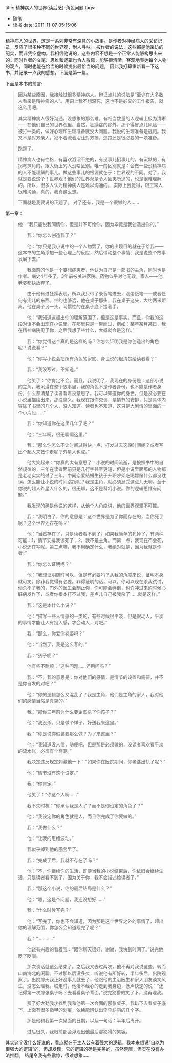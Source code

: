 title: 精神病人的世界(读后感)-角色问题
tags:
  - 随笔
  - 读书
date: 2011-11-07 05:15:06
---

精神病人的世界，这是一系列非常有深意的小故事。是作者对神经病人的采访记录，反应了很多种不同的世界观，耐人寻味。
按作者的说法，这些都是他采访的纪实，而非凭空虚构。我相信他说的，这些内容不想是一个正常人能够构思出来的。同时作者的文笔、思维和逻辑也令人敬佩，能够很清晰，客观地表达每个人物的观点，同时也能在恰当的时候提出最恰当的问题。
因此我打算重新看一下这书，并记录一点我的感想，下面是第一篇。

下面是本书的前言:

> 因为某些原因，我接触过很多精神病人。辩证点儿的说法是“至少在大多数人看来是精神病的人”。用词上我不想深究，这也不是必交的工作报告，就这么用吧。
> 
> 其实精神病人很好沟通，没想象的那么难。有相当数量的人逻辑上极为清晰——在他们自己的世界观里。当然，狂躁症的除外，那个得冒点儿风险——被打一类的，做好心理和生理准备就没大问题。我说的生理准备是逃跑。我又不是对方亲人，犯不着流着泪让对方揍，逃跑还是很必要的一项准备。
> 
> 跑题了。
> 
> 精神病人也有性格，有喜欢滔滔不绝的，有没事儿招事儿的，有沉默的，有拐弯抹角的，跟大街上的人没啥区别。唯一的区别就是：会做一些没精神病的人不能理解的事儿。做这些事儿的根源就在于：世界观的不同。对了，我就是要说这个！世界观！他们的世界观是令人匪夷所思的，也是很难理解的。所以，很多人认为精神病人是难以沟通的。
> 实际上我觉得，跟正常人很难沟通，真的，我真这么想。
> 
> 下面就是我要说的正题了。
> 对了还有，我是一个很懒的人……

第一章：

> 他：“我只能说我同情你，但是并不可怜你，因为毕竟是我创造出你的。”
> 
> 　　我：“你怎么创造我了？”
> 
> 　　他：“你只是我小说中的一个人物罢了，你的出现目的就在于给我——这本书的主角添加一些心理上的反应，然后带动整个事情、我是说整个故事发展下去。”
> 
> 　　我面前的他是一个妄想症患者，他认为自己是一部书的主角，同时也是作者。病史4年多了，3年前被关进医院。药物似乎对他无效，家人——他老婆都快放弃了。
> 
> 　　由于他有过狂躁表现，所以我只带了录音笔进去，没带纸笔——或者任何有尖儿的东西。坐的也够远，他在桌子那头，我在桌子这头，大约两米距离。他在桌子另一头，习惯性的在桌子底下搓着手。
> 
> 　　他：“我知道这超出你的理解范围了，但是这是事实。而且，你我的这段对话不会出现在小说里。在那里只是一带而过，例如：某年某月某日，我在精神病院见了你，之后我想了些什么，大概就会是这样。”
> 
> 　　我：“你觉得这个真的是这样的吗？你怎么证明我是你创造出的角色呢？说说看？”
> 
> 　　他：“你写小说会把所有角色的家底、身世说的很清楚给读者看？”
> 
> 　　我：“我没写过，不知道。”
> 
> 　　他笑了：“你肯定不会。而且，我说明了，我现在的身份是：这部小说的主角，我沉浸在整个故事里，我的角色不是作者身份，也不能是作者身份，什么都清楚了读者看着没意思了。我可以知道你的身世，但是没必要在小说里描绘出来，那没意义。我现在跟你交谈，是情节的安排，只是具体内容除了书里的几个人，没人知道。读者也不知道，这只是大剧情的里面的一个小片段……”
> 
> 　　我：“你知道你在这里几年了吧？”
> 
> 　　他：“三年啊，很无聊啊这里。”
> 
> 　　我：“那么你怎么不让时间过得快一点，打发过去这段时间呢？或者写出个超人来救你走呢？外星人也成。”
> 
> 　　他大笑起来：“你真的太有意思了！小说的时间流逝，是按照书中的自然规律的，三年在读者面前只是几行字甚至更短，但是小说里面那的人物都是老老实实的过了三年，中间恋爱结婚生孩子升职吵架吃喝嫖赌什么都没耽误。怎么能让小说的时间跳跃呢？我是主角，就必须忍受这点儿无聊。至于你说的超人外星人什么的，很无聊，这不是科幻小说。你的逻辑思维有问题。”
> 
> 　　我发现的确是他说的这样，从他个人角度讲，他的世界观坚不可摧。
> 
> 　　我：“我明白了，你的意思是：这个世界是为了你而存在的，当你死了呢？这个世界还存在吗？”
> 
> 　　他：“当然存在了，只是读者看不到了。如果我简单的死掉了，有两种可能：1，情节安排我该死了；2，我不是主角。而第一点，我现在不会死，小说还在写呢。第二点嘛，我不用确定什么，我绝对就是，因为我就是作者。”
> 
> 　　我：“你怎么证明呢？”
> 
> 　　他：“我想证明随时可以，但是有必要吗？从我的角度来说，证明本身就可笑。除非我觉得有必要。非得证明的话，可以，你可以现在杀我试试，你杀不了我的，门外的医生会制止你，你可能会绊倒，也许冲过来的时候心脏病发作了，或者你根本打不过我，差点儿自己被我杀了……就是这样。”
> 
> 　　我：“这是本什么小说？”
> 
> 　　他：“描写一些人情感的一类的，有些时候很平淡，但是很动人，平淡的事情才能让人有投入感，才会动人，对吧。”
> 
> 　　我：“那么，你爱你老婆吗？”
> 
> 　　他：“当然了，我是这么写的。”
> 
> 　　我：“孩子呢？”
> 
> 　　他有些不耐烦：“这种问题……还用问吗？”
> 
> 　　我：“不，我的意思是：你对他们的感情，是情节的设置和需要，并不是你自发的对吧？”
> 
> 　　他：“你的逻辑怎么又混乱了？我是主角，他们是主角的家人，我对他们的感情当然是真挚的。”
> 
> 　　我：“那你三年前为什么要企图杀了你孩子？”
> 
> 　　他：“我没杀。只是做个样子，好送我来这里。”
> 
> 　　我：“你是说你假装要那么做？为了来这里？”
> 
> 　　他：“我知道没人信，随便吧，但是那是必须做的，没读者喜欢看平淡的流水账，必须有个高潮。”
> 
> 　　我决定违反规定刺激他一下：“如果你在医院期间，你老婆出轨了呢？”
> 
> 　　他：“情节没有这个设定。”
> 
> 　　我：“你肯定。”
> 
> 　　他笑了：“你这个人啊……”
> 
> 　　我不失时机：“你承认我是人了？而不是你设定的角色了？”
> 
> 　　他：“我设定你的角色就是人，而且你完成了你要做的。”
> 
> 　　我：“我做什么？”
> 
> 　　他：“让我的思绪波动。”
> 
> 　　我似乎掉到他的圈套里了。
> 
> 　　我：“完成了后，我就不存在了吗？”
> 
> 　　他：“不，你继续你的生活，即便当我的小说结束后，你依旧会继续生活，只是读者看不到了，因为关于你，我不会描述给读者了。”
> 
> 　　我：“那这个小说，你的最后结局是什么？”
> 
> 　　他：“嗯，这是个问题，我还没想好……”
> 
> 　　我：“什么时候写完？”
> 
> 　　他：“写完了，你也不会知道，因为那是这个世界之外的事情了，超出你的理解范围，你怎么会知道写完了呢？”
> 
> 　　我：“…………”
> 
> 　　他饶有兴趣的看着我：“跟你聊天很好，谢谢，我快到时间了。”说完他眨了眨眼。
> 
> 　　那次谈话就这么结束了。之后我又去过两次，他不再对我说这些，转而山南海北的闲聊。不过那以后没多久，听说他有所好转，半年多后，出院观察了。出院那天我正好没事儿就去了，他跟他的主治医生和家人朋友谈笑风生，没怎么理我。临走时，他漫不经心的走到我身边，低声快速的说：“还记得第一次那张桌子吗？去看看桌子背面。”说完狡猾的笑了下，没再理我。
> 
> 　　费了好大劲我才找到我和他第一次会面的那张桌子。我趴下去看桌子底下，上面有很多指甲的划痕，依稀能辨认出歪歪斜斜的几个字。
> 
> 　　那是他和我第一次见面的日期，以及一句话：半年后离开。
> 
> 　　过后很久，我眼前都会浮现出他最后那狡猾的笑容。

其实这个没什么好说的，看点就在于主人公有着强大的逻辑。我本来想说“自以为很强大的逻辑”的，但却发现，它的逻辑的确是完美的，虽然荒唐，但实在没有办法推翻。
结尾令我有些震惊，很难想象&#8230;&#8230;